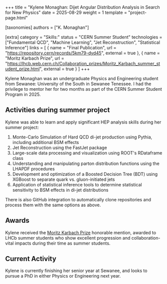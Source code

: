 +++
title = "Kylene Monaghan: Dijet Angular Distribution Analysis in Search for New Physics"
date = 2025-08-29
weight = 1
template = "project-page.html"

[taxonomies]
authors = ["K. Monaghan"]

[extra]
category = "Skills:"
status = "CERN Summer Student"
technologies = ["Fundamental QCD", "Machine Learning", "Jet Reconstruction", "Statistical Inference"]
links = [
    { name = "Final Publication", url = "https://repository.cern/records/5km79-dyd45", external = true },
    { name = "Moritz Karbach Prize", url = "https://lhcb.web.cern.ch/Collaboration_prizes/Moritz_Karbach_summer_student_prize.html", external = true }
]
+++

Kylene Monaghan was an undergraduate Physics and Engineering student from Sewanee: University of the South in Sewanee Tenessee.  I had the privilege to mentor her for two months as part of the CERN Summer Student Program in 2025.

## Activities during summer project

Kylene was able to learn and apply significant HEP analysis skills during her summer project:

1. Monte-Carlo Simulation of Hard QCD di-jet production using Pythia, including additional BSM effects
2. Jet Reconstruction using the FastJet package
3. Large-scale data processing and visualization using ROOT's RDataframe class
4. Understanding and manipulating parton distribution functions using the LHAPDF procedures
5. Development and optimization of a Boosted Decision Tree (BDT) using XGBoost to separate quark vs. gluon-initiated jets
6. Application of statistical inference tools to determine statistical sensitivity to BSM effects in di-jet distributions

There is also GitHub integration to automatically clone repositories and process them with the same options as above.

## Awards

Kylene received the [Moritz Karbach Prize](https://lhcb.web.cern.ch/Collaboration_prizes/Moritz_Karbach_summer_student_prize.html) honorable mention, awarded to LHCb summer students who show excellent progression and collaboration-vital impacts during their time as summer students.

## Current Activity

Kylene is currently finishing her senior year at Sewanee, and looks to pursue a PhD in either Physics or Engineering next year.
